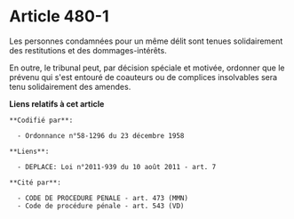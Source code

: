 # Article 480-1

Les personnes condamnées pour un même délit sont tenues solidairement des restitutions et des dommages-intérêts.

En outre, le tribunal peut, par décision spéciale et motivée, ordonner que le prévenu qui s'est entouré de coauteurs ou de
complices insolvables sera tenu solidairement des amendes.

**Liens relatifs à cet article**

	**Codifié par**:

	  - Ordonnance n°58-1296 du 23 décembre 1958

	**Liens**:

	  - DEPLACE: Loi n°2011-939 du 10 août 2011 - art. 7

	**Cité par**:

	  - CODE DE PROCEDURE PENALE - art. 473 (MMN)
	  - Code de procédure pénale - art. 543 (VD)

